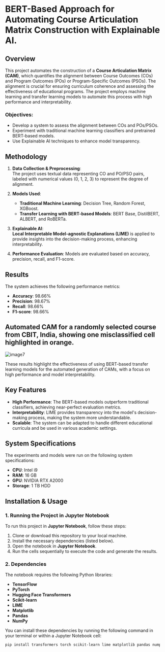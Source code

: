 # BERT-Based Approach for Automating Course Articulation Matrix Construction with Explainable AI.

## Overview

This project automates the construction of a **Course Articulation Matrix (CAM)**, which quantifies the alignment between Course Outcomes (COs) and Program Outcomes (POs) or Program-Specific Outcomes (PSOs). The alignment is crucial for ensuring curriculum coherence and assessing the effectiveness of educational programs. The project employs machine learning and transfer learning models to automate this process with high performance and interpretability.

### Objectives:
- Develop a system to assess the alignment between COs and POs/PSOs.
- Experiment with traditional machine learning classifiers and pretrained BERT-based models.
- Use Explainable AI techniques to enhance model transparency.

## Methodology

1. **Data Collection & Preprocessing**:  
   The project uses textual data representing CO and PO/PSO pairs, labeled with numerical values (0, 1, 2, 3) to represent the degree of alignment.

2. **Models Used**:
   - **Traditional Machine Learning**: Decision Tree, Random Forest, XGBoost.
   - **Transfer Learning with BERT-based Models**: BERT Base, DistilBERT, ALBERT, and RoBERTa.

3. **Explainable AI**:  
   **Local Interpretable Model-agnostic Explanations (LIME)** is applied to provide insights into the decision-making process, enhancing interpretability.

5. **Performance Evaluation**:
   Models are evaluated based on accuracy, precision, recall, and F1-score.

## Results

The system achieves the following performance metrics:
- **Accuracy**: 98.66%
- **Precision**: 98.67%
- **Recall**: 98.66%
- **F1-score**: 98.66%
## Automated CAM for a randomly selected course from CBIT, India, showing one misclassified cell highlighted in orange.
![image7](https://github.com/user-attachments/assets/a36005e5-4249-4127-b641-80b5ee5ebfee)

These results highlight the effectiveness of using BERT-based transfer learning models for the automated generation of CAMs, with a focus on high performance and model interpretability.

## Key Features

- **High Performance**: The BERT-based models outperform traditional classifiers, achieving near-perfect evaluation metrics.
- **Interpretability**: LIME provides transparency into the model's decision-making process, making the system more understandable.
- **Scalable**: The system can be adapted to handle different educational curricula and be used in various academic settings.

## System Specifications

The experiments and models were run on the following system specifications:

- **CPU**: Intel i9
- **RAM**: 16 GB
- **GPU**: NVIDIA RTX A2000
- **Storage**: 1 TB HDD

## Installation & Usage

### 1. Running the Project in Jupyter Notebook

To run this project in **Jupyter Notebook**, follow these steps:

1. Clone or download this repository to your local machine.
2. Install the necessary dependencies (listed below).
3. Open the notebook in **Jupyter Notebook**.
4. Run the cells sequentially to execute the code and generate the results.

### 2. Dependencies

The notebook requires the following Python libraries:

- **TensorFlow**
- **PyTorch**
- **Hugging Face Transformers**
- **Scikit-learn**
- **LIME**
- **Matplotlib**
- **Pandas**
- **NumPy**

You can install these dependencies by running the following command in your terminal or within a Jupyter Notebook cell:

```bash
pip install transformers torch scikit-learn lime matplotlib pandas numpy
